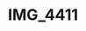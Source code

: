 ---
layout: photo
img: http://farm8.staticflickr.com/7280/7876080694_d3bef66da6_b.jpg
rewriteUrl: http://www.flickr.com/photos/oliverjash/7876080694
resrc: true
title: IMG_4411
---